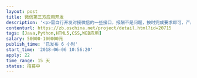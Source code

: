 ```yaml
---                
layout: post       
title: 微信第三方应用开发           
description: '<p>需自行开发对接微信的一些接口，报酬不是问题，按时完成要求即可，产品市场反响较好的前提下后期可技术入股</p>'     
contenturl: https://zb.oschina.net/project/detail.html?id=20715      
tags: [Java,Python,HTML5,CSS,WEB应用]            
salary: 50000-100000元          
publish_time: '已发布 6 小时'         
start_time: '2018-06-06 10:56:20'           
apply: 22                   
time_range: 15 天              
status: 招募中                  
---                 
```

